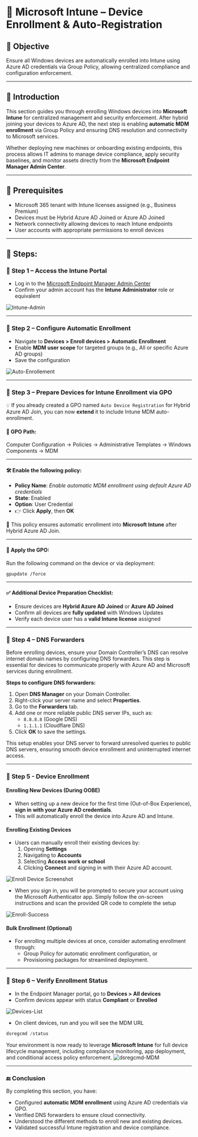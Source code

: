 # 📲 Microsoft Intune – Device Enrollment & Auto-Registration

## 🎯 Objective
Ensure all Windows devices are automatically enrolled into Intune using Azure AD credentials via Group Policy, allowing centralized compliance and configuration enforcement.

---

## 📝 Introduction

This section guides you through enrolling Windows devices into **Microsoft Intune** for centralized management and security enforcement. After hybrid joining your devices to Azure AD, the next step is enabling **automatic MDM enrollment** via Group Policy and ensuring DNS resolution and connectivity to Microsoft services.

Whether deploying new machines or onboarding existing endpoints, this process allows IT admins to manage device compliance, apply security baselines, and monitor assets directly from the **Microsoft Endpoint Manager Admin Center**.

---

## 🧰 Prerequisites
- Microsoft 365 tenant with Intune licenses assigned (e.g., Business Premium)  
- Devices must be Hybrid Azure AD Joined or Azure AD Joined  
- Network connectivity allowing devices to reach Intune endpoints  
- User accounts with appropriate permissions to enroll devices  

---

## 🧭 **Steps:**

### 🚀 **Step 1 – Access the Intune Portal**
- Log in to the [Microsoft Endpoint Manager Admin Center](https://endpoint.microsoft.com/)  
- Confirm your admin account has the **Intune Administrator** role or equivalent  

![Intune-Admin](https://github.com/AliChoukatli/CyberShield-Enterprise/blob/main/04_AzureAD_Sync_%26_Endpoint_Security/Screenshots/intune-admin.png)

---

### 🚀 **Step 2 – Configure Automatic Enrollment**
- Navigate to **Devices > Enroll devices > Automatic Enrollment**  
- Enable **MDM user scope** for targeted groups (e.g., All or specific Azure AD groups)  
- Save the configuration  

![Auto-Enrollement](https://github.com/AliChoukatli/CyberShield-Enterprise/blob/main/04_AzureAD_Sync_%26_Endpoint_Security/Screenshots/auto-enrollement.png)

---

### 🚀 **Step 3 – Prepare Devices for Intune Enrollment via GPO**

💡 If you already created a GPO named `Auto Device Registration` for Hybrid Azure AD Join, you can now **extend** it to include Intune MDM auto-enrollment.

#### 📍 GPO Path:

Computer Configuration
→ Policies
→ Administrative Templates
→ Windows Components
→ MDM

---

#### 🛠️ Enable the following policy:

- **Policy Name**: *Enable automatic MDM enrollment using default Azure AD credentials*
- **State**: Enabled  
- **Option**: User Credential  
- 👉 Click **Apply**, then **OK**

📎 This policy ensures automatic enrollment into **Microsoft Intune** after Hybrid Azure AD Join.

---

#### 🔄 Apply the GPO:
Run the following command on the device or via deployment:

```bash
gpupdate /force
```

---

#### ✅ Additional Device Preparation Checklist:

- Ensure devices are **Hybrid Azure AD Joined** or **Azure AD Joined**
- Confirm all devices are **fully updated** with Windows Updates
- Verify each device user has a **valid Intune license** assigned

---

### 🚀 **Step 4 – DNS Forwarders**

Before enrolling devices, ensure your Domain Controller’s DNS can resolve internet domain names by configuring DNS forwarders. This step is essential for devices to communicate properly with Azure AD and Microsoft services during enrollment.

**Steps to configure DNS forwarders:**  
1. Open **DNS Manager** on your Domain Controller.  
2. Right-click your server name and select **Properties**.  
3. Go to the **Forwarders** tab.  
4. Add one or more reliable public DNS server IPs, such as:  
   - `8.8.8.8` (Google DNS)  
   - `1.1.1.1` (Cloudflare DNS)  
5. Click **OK** to save the settings.

This setup enables your DNS server to forward unresolved queries to public DNS servers, ensuring smooth device enrollment and uninterrupted internet access.

---

### 🚀 **Step 5 - Device Enrollment**

#### Enrolling New Devices (During OOBE)
- When setting up a new device for the first time (Out-of-Box Experience), **sign in with your Azure AD credentials**.
- This will automatically enroll the device into Azure AD and Intune.

#### Enrolling Existing Devices
- Users can manually enroll their existing devices by:  
  1. Opening **Settings**  
  2. Navigating to **Accounts**  
  3. Selecting **Access work or school**  
  4. Clicking **Connect** and signing in with their Azure AD account.

![Enroll Device Screenshot](https://github.com/AliChoukatli/CyberShield-Enterprise/blob/main/04_AzureAD_Sync_%26_Endpoint_Security/Screenshots/Enroll-Connect.jpg)


- When you sign in, you will be prompted to secure your account using the Microsoft Authenticator app.
Simply follow the on-screen instructions and scan the provided QR code to complete the setup

![Enroll-Success](https://github.com/AliChoukatli/CyberShield-Enterprise/blob/main/04_AzureAD_Sync_%26_Endpoint_Security/Screenshots/Enroll-Success.png)


#### Bulk Enrollment (Optional)
- For enrolling multiple devices at once, consider automating enrollment through:  
  - Group Policy for automatic enrollment configuration, or  
  - Provisioning packages for streamlined deployment.

---

### 🚀 **Step 6 – Verify Enrollment Status**
- In the Endpoint Manager portal, go to **Devices > All devices**  
- Confirm devices appear with status **Compliant** or **Enrolled**

![Devices-List](https://github.com/AliChoukatli/CyberShield-Enterprise/blob/main/04_AzureAD_Sync_%26_Endpoint_Security/Screenshots/Devices-List.png)
  
- On client devices, run and you will see the MDM URL

```powershell
dsregcmd /status
```
Your environment is now ready to leverage **Microsoft Intune** for full device lifecycle management, including compliance monitoring, app deployment, and conditional access policy enforcement.
![dsregcmd-MDM](https://github.com/AliChoukatli/CyberShield-Enterprise/blob/main/04_AzureAD_Sync_%26_Endpoint_Security/Screenshots/dsregcmd_mdm.png)

---

### 🔚 Conclusion

By completing this section, you have:

- Configured **automatic MDM enrollment** using Azure AD credentials via GPO.
- Verified DNS forwarders to ensure cloud connectivity.
- Understood the different methods to enroll new and existing devices.
- Validated successful Intune registration and device compliance.
